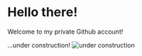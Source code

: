 # Hello there! 


Welcome to my private Github account!

...under construction! ![under construction](https://upload.wikimedia.org/wikipedia/en/b/bb/Emoji_hammer.png)


